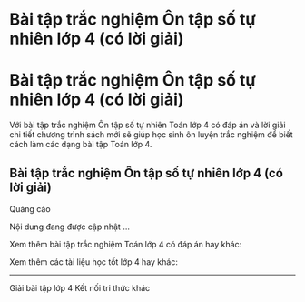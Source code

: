 # Bài tập trắc nghiệm Ôn tập số tự nhiên lớp 4 (có lời giải)

# Bài tập trắc nghiệm Ôn tập số tự nhiên lớp 4 (có lời giải)

Với bài tập trắc nghiệm Ôn tập số tự nhiên Toán lớp 4 có đáp án và lời giải chi tiết chương trình sách mới sẽ giúp học sinh ôn luyện trắc nghiệm để biết cách làm các dạng bài tập Toán lớp 4.

## Bài tập trắc nghiệm Ôn tập số tự nhiên lớp 4 (có lời giải)

Quảng cáo

Nội dung đang được cập nhật ...

Xem thêm bài tập trắc nghiệm Toán lớp 4 có đáp án hay khác:

Xem thêm các tài liệu học tốt lớp 4 hay khác:

* * *

Giải bài tập lớp 4 Kết nối tri thức khác
